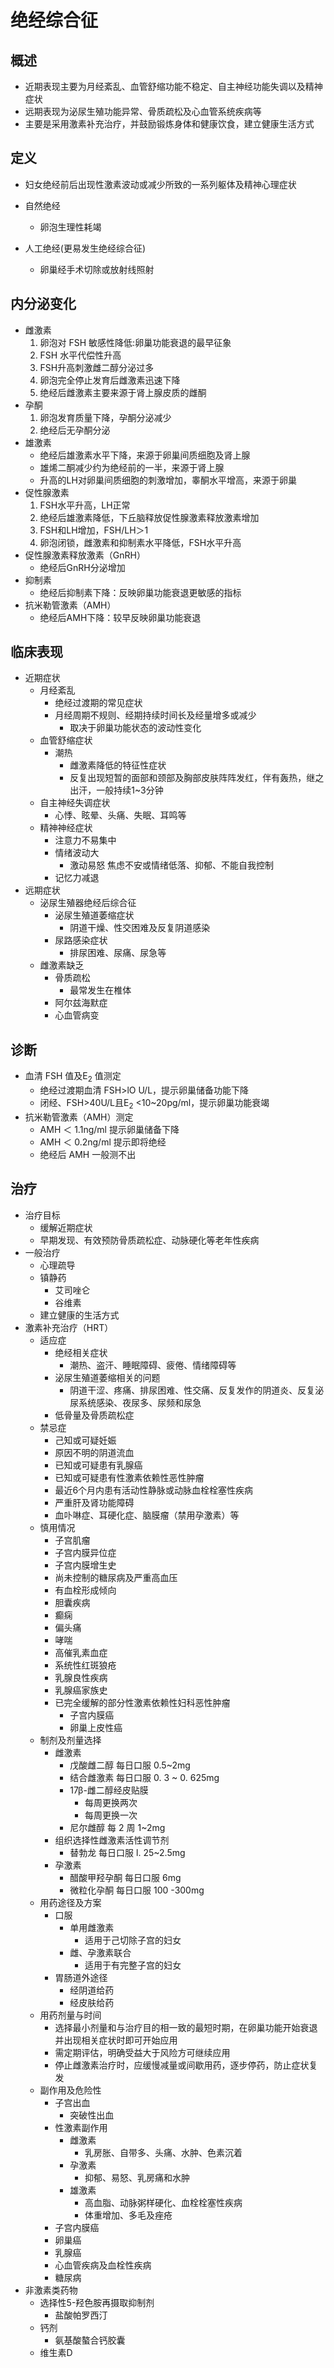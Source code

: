 # 绝经综合征
## 概述

- 近期表现主要为月经紊乱、血管舒缩功能不稳定、自主神经功能失调以及精神症状
- 远期表现为泌尿生殖功能异常、骨质疏松及心血管系统疾病等
- 主要是采用激素补充治疗，并鼓励锻炼身体和健康饮食，建立健康生活方式

## 定义

- 妇女绝经前后出现性激素波动或减少所致的一系列躯体及精神心理症状

- 自然绝经
  - 卵泡生理性耗竭
- 人工绝经(更易发生绝经综合征)
  - 卵巢经手术切除或放射线照射 
  
## 内分泌变化

- 雌激素
  1. 卵泡对 FSH 敏感性降低:卵巢功能衰退的最早征象
  2. FSH 水平代偿性升高
  3. FSH升高刺激雌二醇分泌过多
  4. 卵泡完全停止发育后雌激素迅速下降
  5. 绝经后雌激素主要来源于肾上腺皮质的雌酮
- 孕酮
  1. 卵泡发育质量下降，孕酮分泌减少
  2. 绝经后无孕酮分泌
- 雄激素
  - 绝经后雄激素水平下降，来源于卵巢间质细胞及肾上腺
  - 雄烯二酮减少约为绝经前的一半，来源于肾上腺
  - 升高的LH对卵巢间质细胞的刺激增加，睾酮水平增高，来源于卵巢
- 促性腺激素
  1. FSH水平升高，LH正常
  2. 绝经后雄激素降低，下丘脑释放促性腺激素释放激素增加
  3. FSH和LH增加，FSH/LH＞1
  4. 卵泡闭锁，雌激素和抑制素水平降低，FSH水平升高
- 促性腺激素释放激素（GnRH）
  - 绝经后GnRH分泌增加
- 抑制素
  - 绝经后抑制素下降：反映卵巢功能衰退更敏感的指标
- 抗米勒管激素（AMH）
  - 绝经后AMH下降：较早反映卵巢功能衰退

## 临床表现

- 近期症状
  - 月经紊乱
    - 绝经过渡期的常见症状
    - 月经周期不规则、经期持续时间长及经量增多或减少
      - 取决于卵巢功能状态的波动性变化
  - 血管舒缩症状
    - 潮热
      - 雌激素降低的特征性症状
      - 反复出现短暂的面部和颈部及胸部皮肤阵阵发红，伴有轰热，继之出汗，一般持续1~3分钟
  - 自主神经失调症状
    - 心悸、眩晕、头痛、失眠、耳鸣等
  - 精神神经症状
    - 注意力不易集中
    - 情绪波动大
      - 激动易怒 焦虑不安或情绪低落、抑郁、不能自我控制
    - 记忆力减退
- 远期症状
  - 泌尿生殖器绝经后综合征
    - 泌尿生殖道萎缩症状
      - 阴道干燥、性交困难及反复阴道感染
    - 尿路感染症状
      - 排尿困难、尿痛、尿急等
  - 雌激素缺乏
    - 骨质疏松
      - 最常发生在椎体
    - 阿尔兹海默症
    - 心血管病变

## 诊断

- 血清 FSH 值及E<sub>2</sub> 值测定
  - 绝经过渡期血清 FSH>lO U/L，提示卵巢储备功能下降 
  - 闭经、FSH>40U/L且E<sub>2</sub> <10~20pg/ml，提示卵巢功能衰竭
- 抗米勒管激素（AMH）测定
  - AMH ＜ 1.1ng/ml 提示卵巢储备下降
  - AMH ＜ 0.2ng/ml 提示即将绝经
  - 绝经后 AMH 一般测不出

## 治疗

- 治疗目标
  - 缓解近期症状
  - 早期发现、有效预防骨质疏松症、动脉硬化等老年性疾病
- 一般治疗
  - 心理疏导
  - 镇静药
    - 艾司唑仑
    - 谷维素
  - 建立健康的生活方式
- 激素补充治疗（HRT）
  - 适应症
    - 绝经相关症状
      - 潮热、盗汗、睡眠障碍、疲倦、情绪障碍等  
    - 泌尿生殖道萎缩相关的问题
      - 阴道干涩、疼痛、排尿困难、性交痛、反复发作的阴道炎、反复泌尿系统感染、夜尿多、尿频和尿急
    - 低骨量及骨质疏松症
  - 禁忌症
    - 己知或可疑妊娠
    - 原因不明的阴道流血
    - 已知或可疑患有乳腺癌
    - 已知或可疑患有性激素依赖性恶性肿瘤
    - 最近6个月内患有活动性静脉或动脉血栓栓塞性疾病 
    - 严重肝及肾功能障碍
    - 血卟啉症、耳硬化症、脑膜瘤（禁用孕激素）等
  - 慎用情况
    - 子宫肌瘤
    - 子宫内膜异位症
    - 子宫内膜增生史
    - 尚未控制的糖尿病及严重高血压
    - 有血栓形成倾向
    - 胆囊疾病
    - 癫痫
    - 偏头痛
    - 哮喘
    - 高催乳素血症
    - 系统性红斑狼疮
    - 乳腺良性疾病
    - 乳腺癌家族史
    - 已完全缓解的部分性激素依赖性妇科恶性肿瘤
      - 子宫内膜癌
      - 卵巢上皮性癌
  - 制剂及剂量选择
    - 雌激素
      - 戊酸雌二醇 每日口服 0.5~2mg
      - 结合雌激素 每日口服 0. 3 ~ 0. 625mg
      - 17β-雌二醇经皮贴膜 
        - 每周更换两次
        - 每周更换一次
      - 尼尔雌醇 每 2 周 1~2mg
    - 组织选择性雌激素活性调节剂
      - 替勃龙 每日口服 l. 25~2.5mg
    - 孕激素
      - 醋酸甲羟孕酮 每日口服 6mg
      - 微粒化孕酮 每日口服 100 -300mg
  - 用药途径及方案
    - 口服
      - 单用雌激素
        - 适用于己切除子宫的妇女
      - 雌、孕激素联合
        - 适用于有完整子宫的妇女
    - 胃肠道外途径
      - 经阴道给药
      - 经皮肤给药
  - 用药剂量与时间
    - 选择最小剂量和与治疗目的相一致的最短时期，在卵巢功能开始衰退并出现相关症状时即可开始应用
    - 需定期评估，明确受益大于风险方可继续应用
    - 停止雌激素治疗时，应缓慢减量或间歇用药，逐步停药，防止症状复发
  - 副作用及危险性
    - 子宫出血
      - 突破性出血
    - 性激素副作用
      - 雌激素
        - 乳房胀、自带多、头痛、水肿、色素沉着
      - 孕激素
        - 抑郁、易怒、乳房痛和水肿
      - 雄激素
        - 高血脂、动脉粥样硬化、血栓栓塞性疾病
        - 体重增加、多毛及痤疮
    - 子宫内膜癌
    - 卵巢癌
    - 乳腺癌
    - 心血管疾病及血栓性疾病
    - 糖尿病
- 非激素类药物
  - 选择性5-羟色胺再摄取抑制剂
    - 盐酸帕罗西汀
  - 钙剂
    - 氨基酸螯合钙胶囊
  - 维生素D

